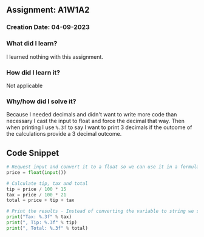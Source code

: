 ## Assignment: A1W1A2

### Creation Date: 04-09-2023

### What did I learn?
I learned nothing with this assignment.

### How did I learn it?
Not applicable

### Why/how did I solve it?
Because I needed decimals and didn't want to write more code than necessary I cast the input to float and force the decimal that way.
Then when printing I use `%.3f` to say I want to print 3 decimals if the outcome of the calculations provide a 3 decimal outcome.

## Code Snippet
```python
# Request input and convert it to a float so we can use it in a formula with decimals
price = float(input())

# Calculate tip, tax and total
tip = price / 100 * 15
tax = price / 100 * 21
total = price + tip + tax

# Print the results - Instead of converting the variable to string we say that we expect a 3 decimal float
print("Tax: %.3f" % tax)
print(", Tip: %.3f" % tip)
print(", Total: %.3f" % total)
```
